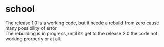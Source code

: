 # school

The release 1.0 is a working code, but it neede a rebuild from zero cause many possibility of error.  
The rebuilding is in progress, until its get to the release 2.0 the code not working prorperly or at all.
